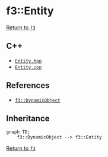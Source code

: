 # f3::Entity

[Return to `f3`](/docs/f3.md)

## C++

- [`Entity.hpp`](/c++/include/Entity.hpp)
- [`Entity.cpp`](/c++/source/Entity.cpp)

## References

- [`f3::DynamicObject`](/docs/f3/DynamicObject.md)

## Inheritance

```mermaid
graph TD;
    f3::DynamicObject --> f3::Entity
```

[Return to `f3`](/docs/f3.md)